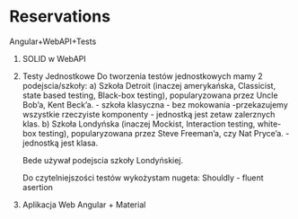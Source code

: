 # Reservations
Angular+WebAPI+Tests

1. SOLID w WebAPI
2. Testy Jednostkowe
   Do tworzenia testów jednostkowych mamy 2 podejscia/szkoły:
   a) Szkoła Detroit (inaczej amerykańska, Classicist, state based testing, Black-box testing), popularyzowana przez Uncle Bob’a, Kent Beck’a. - szkoła klasyczna - bez mokowania -przekazujemy wszystkie rzeczyiste komponenty - jednostką jest zetaw zalerznych klas.
   b) Szkoła Londyńska (inaczej Mockist, Interaction testing, white-box testing), popularyzowana przez Steve Freeman’a, czy Nat Pryce’a. - jednostką jest klasa.

   Bede używał podejscia szkoły Londyńskiej.
   
   Do czytelniejszości testów wykożystam nugeta: Shouldly - fluent asertion
4. Aplikacja Web Angular + Material
